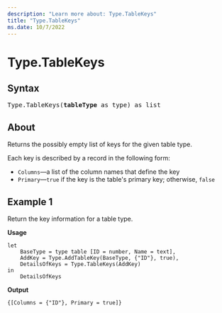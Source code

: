 ```yaml
---
description: "Learn more about: Type.TableKeys"
title: "Type.TableKeys"
ms.date: 10/7/2022
---
```

# Type.TableKeys

## Syntax

<pre>
Type.TableKeys(<b>tableType</b> as type) as list
</pre>

## About

Returns the possibly empty list of keys for the given table type.

Each key is described by a record in the following form: 
* `Columns`—a list of the column names that define the key
* `Primary`—`true` if the key is the table's primary key; otherwise, `false`

## Example 1

Return the key information for a table type.

**Usage**

```powerquery-m
let
    BaseType = type table [ID = number, Name = text],
    AddKey = Type.AddTableKey(BaseType, {"ID"}, true),
    DetailsOfKeys = Type.TableKeys(AddKey)
in
    DetailsOfKeys
```

**Output**

```powerquery-m
{[Columns = {"ID"}, Primary = true]}
```
